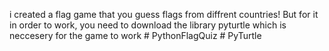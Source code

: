 i created a flag game that you guess flags from diffrent countries! 
But for it in order to work, you need to download the library
pyturtle which is neccesery for the game to work # PythonFlagQuiz # PyTurtle

